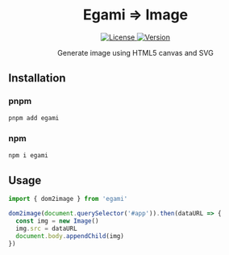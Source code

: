 <h1 align="center">Egami => Image</h1>

<p align="center">
  <a href="https://github.com/qq15725/egami/blob/master/LICENSE" class="mr-3">
    <img src="https://img.shields.io/npm/l/egami.svg" alt="License">
  </a>
  <a href="https://www.npmjs.com/package/egami">
    <img src="https://img.shields.io/npm/v/egami.svg" alt="Version">
  </a>
</p>

<p align="center">Generate image using HTML5 canvas and SVG</p>

## Installation

### pnpm

```sh
pnpm add egami
```

### npm

```sh
npm i egami
```

## Usage

```ts
import { dom2image } from 'egami'

dom2image(document.querySelector('#app')).then(dataURL => {
  const img = new Image()
  img.src = dataURL
  document.body.appendChild(img)
})
```

